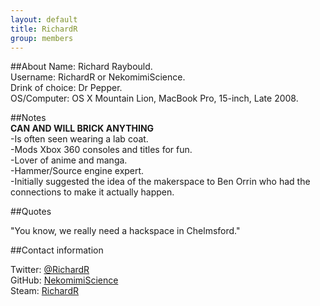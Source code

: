 ```yaml
---
layout: default
title: RichardR
group: members
---
```


##About
Name: Richard Raybould.  
Username: RichardR or NekomimiScience.  
Drink of choice: Dr Pepper.  
OS/Computer: OS X Mountain Lion, MacBook Pro, 15-inch, Late 2008.  

##Notes  
**CAN AND WILL BRICK ANYTHING**  
-Is often seen wearing a lab coat.  
-Mods Xbox 360 consoles and titles for fun.  
-Lover of anime and manga.  
-Hammer/Source engine expert.  
-Initially suggested the idea of the makerspace to Ben Orrin who had the connections 
to make it actually happen.  

##Quotes

"You know, we really need a hackspace in Chelmsford."

##Contact information

Twitter: [@RichardR](https://twitter.com/RichardR)  
GitHub: [NekomimiScience](https://github.com/NekomimiScience)  
Steam: [RichardR](http://steamcommunity.com/id/RichardR)  